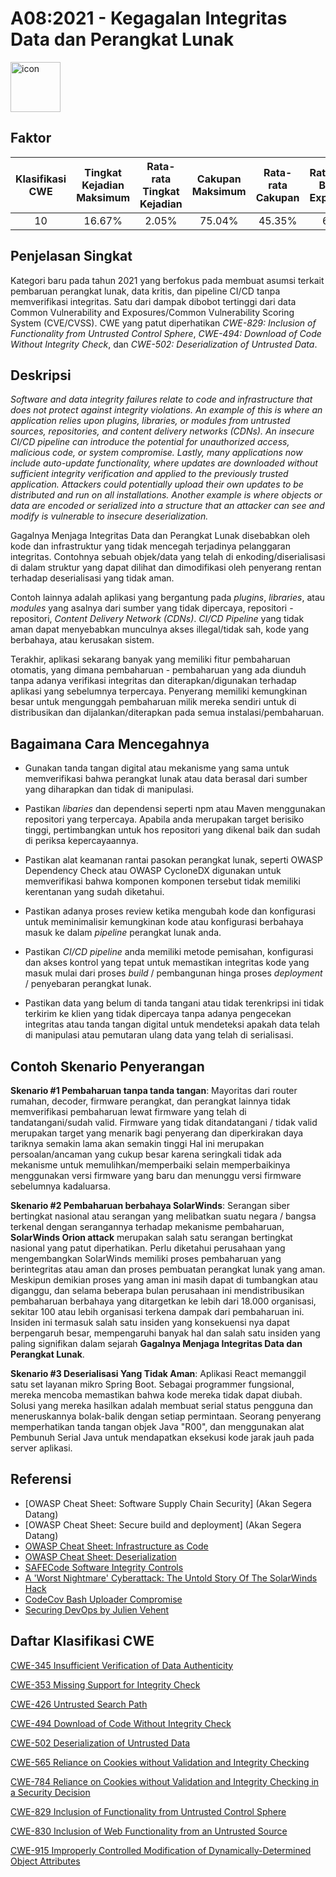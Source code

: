# A08:2021 - Kegagalan Integritas Data dan Perangkat Lunak
<img src="https://raw.githubusercontent.com/OWASP/Top10/master/2021/docs/assets/TOP_10_Icons_Final_Software_and_Data_Integrity_Failures.png" alt="icon" height=80px width=80px align="center">

## Faktor

| Klasifikasi CWE | Tingkat Kejadian Maksimum | Rata-rata Tingkat Kejadian | Cakupan Maksimum | Rata-rata Cakupan | Rata-rata Bobot Exploitasi | Rata-rata Bobot Dampak | Total Kejadian | Total CVEs |
|:-------------:|:--------------------:|:--------------------:|:--------------:|:--------------:|:----------------------:|:---------------------:|:-------------------:|:------------:|
| 10          | 16.67%             | 2.05%              | 75.04%       | 45.35%       | 6.94                 | 7.94                | 47,972            | 1,152      |

## Penjelasan Singkat

Kategori baru pada tahun 2021 yang berfokus pada membuat asumsi terkait pembaruan perangkat lunak, data kritis, dan pipeline CI/CD tanpa memverifikasi integritas. Satu dari dampak dibobot tertinggi dari data Common Vulnerability and Exposures/Common Vulnerability Scoring System (CVE/CVSS). CWE yang patut diperhatikan *CWE-829: Inclusion of Functionality from Untrusted Control Sphere*, *CWE-494: Download of Code Without Integrity Check*, dan *CWE-502: Deserialization of Untrusted Data*.

## Deskripsi
_Software and data integrity failures relate to code and infrastructure that does not protect against integrity violations. An example of this is where an application relies upon plugins, libraries, or modules from untrusted sources, repositories, and content delivery networks (CDNs). An insecure CI/CD pipeline can introduce the potential for unauthorized access, malicious code, or system compromise. Lastly, many applications now include auto-update functionality, where updates are downloaded without sufficient integrity verification and applied to the previously trusted application. Attackers could potentially upload their own updates to be distributed and run on all installations. Another example is where objects or data are encoded or serialized into a structure that an attacker can see and modify is vulnerable to insecure deserialization._

Gagalnya Menjaga Integritas Data dan Perangkat Lunak disebabkan oleh kode dan infrastruktur yang tidak mencegah terjadinya pelanggaran integritas.
Contohnya sebuah objek/data yang telah di enkoding/diserialisasi di dalam struktur yang dapat dilihat dan dimodifikasi oleh penyerang rentan terhadap deserialisasi yang tidak aman.

Contoh lainnya adalah aplikasi yang bergantung pada *plugins*, *libraries*, atau *modules* yang asalnya dari sumber yang tidak dipercaya, repositori - repositori, *Content Delivery Network (CDNs)*.
*CI/CD Pipeline* yang tidak aman dapat menyebabkan munculnya akses illegal/tidak sah, kode yang berbahaya, atau kerusakan sistem.

Terakhir, aplikasi sekarang banyak yang memiliki fitur pembaharuan otomatis, yang dimana pembaharuan - pembaharuan yang ada diunduh tanpa adanya verifikasi integritas dan diterapkan/digunakan terhadap aplikasi yang sebelumnya terpercaya.
Penyerang memiliki kemungkinan besar untuk mengunggah pembaharuan milik mereka sendiri untuk di distribusikan dan dijalankan/diterapkan pada semua instalasi/pembaharuan.

## Bagaimana Cara Mencegahnya

- Gunakan tanda tangan digital atau mekanisme yang sama untuk memverifikasi bahwa perangkat lunak atau data berasal dari sumber yang diharapkan dan tidak di manipulasi.

- Pastikan *libaries* dan dependensi seperti npm atau Maven menggunakan repositori yang terpercaya. Apabila anda merupakan target berisiko tinggi, pertimbangkan untuk hos repositori yang dikenal baik dan sudah di periksa kepercayaannya.

- Pastikan alat keamanan rantai pasokan perangkat lunak, seperti OWASP Dependency Check atau OWASP CycloneDX digunakan untuk memverifikasi bahwa komponen komponen tersebut tidak memiliki kerentanan yang sudah diketahui.

- Pastikan adanya proses review ketika mengubah kode dan konfigurasi untuk meminimalisir kemungkinan kode atau konfigurasi berbahaya masuk ke dalam *pipeline* perangkat lunak anda.

- Pastikan *CI/CD pipeline* anda memiliki metode pemisahan, konfigurasi dan akses kontrol yang tepat untuk memastikan integritas kode yang masuk mulai dari proses *build* / pembangunan hinga proses *deployment* / penyebaran perangkat lunak.

- Pastikan data yang belum di tanda tangani atau tidak terenkripsi ini tidak terkirim ke klien yang tidak dipercaya tanpa adanya pengecekan integritas atau tanda tangan digital untuk mendeteksi apakah data telah di manipulasi atau pemutaran ulang data yang telah di serialisasi.

## Contoh Skenario Penyerangan

**Skenario #1 Pembaharuan tanpa tanda tangan**: Mayoritas dari router rumahan, decoder, firmware perangkat, dan perangkat lainnya tidak memverifikasi pembaharuan lewat firmware yang telah di tandatangani/sudah valid.
Firmware yang tidak ditandatangani / tidak valid merupakan target yang menarik bagi penyerang dan diperkirakan daya tariknya semakin lama akan semakin tinggi
Hal ini merupakan persoalan/ancaman yang cukup besar karena seringkali tidak ada mekanisme untuk memulihkan/memperbaiki selain memperbaikinya menggunakan versi firmware yang baru dan menunggu versi firmware sebelumnya kadaluarsa.


**Skenario #2 Pembaharuan berbahaya SolarWinds**: Serangan siber bertingkat nasional atau serangan yang melibatkan suatu negara / bangsa terkenal dengan serangannya terhadap mekanisme pembaharuan, **SolarWinds Orion attack** merupakan salah satu serangan bertingkat nasional yang patut diperhatikan. Perlu diketahui perusahaan yang mengembangkan SolarWinds memiliki proses pembaharuan yang berintegritas atau aman dan proses pembuatan perangkat lunak yang aman. Meskipun demikian proses yang aman ini masih dapat di tumbangkan atau diganggu, dan selama beberapa bulan perusahaan ini mendistribusikan pembaharuan berbahaya yang ditargetkan ke lebih dari 18.000 organisasi, sekitar 100 atau lebih organisasi terkena dampak dari pembaharuan ini.
Insiden ini termasuk salah satu insiden yang konsekuensi nya dapat berpengaruh besar, mempengaruhi banyak hal dan salah satu insiden yang paling signifikan dalam sejarah **Gagalnya Menjaga Integritas Data dan Perangkat Lunak**.

**Skenario #3 Deserialisasi Yang Tidak Aman**: Aplikasi React memanggil satu set layanan mikro Spring Boot. Sebagai programmer fungsional, mereka mencoba memastikan bahwa kode mereka tidak dapat diubah. Solusi yang mereka hasilkan adalah membuat serial status pengguna dan meneruskannya bolak-balik dengan setiap permintaan. Seorang penyerang memperhatikan tanda tangan objek Java "R00", dan menggunakan alat Pembunuh Serial Java untuk mendapatkan eksekusi kode jarak jauh pada server aplikasi.


## Referensi
- [OWASP Cheat Sheet: Software Supply Chain Security] (Akan Segera Datang)
- [OWASP Cheat Sheet: Secure build and deployment] (Akan Segera Datang)
- [OWASP Cheat Sheet: Infrastructure as Code](https://cheatsheetseries.owasp.org/cheatsheets/Infrastructure_as_Code_Security_Cheat_Sheet.html)
- [OWASP Cheat Sheet: Deserialization](https://wiki.owasp.org/index.php/Deserialization_Cheat_Sheet)
- [SAFECode Software Integrity Controls](https://safecode.org/publication/SAFECode_Software_Integrity_Controls0610.pdf)
- [A 'Worst Nightmare' Cyberattack: The Untold Story Of The SolarWinds Hack](https://www.npr.org/2021/04/16/985439655/a-worst-nightmare-cyberattack-the-untold-story-of-the-solarwinds-hack)
- [CodeCov Bash Uploader Compromise](https://about.codecov.io/security-update)
- [Securing DevOps by Julien Vehent](https://www.manning.com/books/securing-devops)

## Daftar Klasifikasi CWE
[CWE-345 Insufficient Verification of Data Authenticity](https://cwe.mitre.org/data/definitions/345.html)

[CWE-353 Missing Support for Integrity Check](https://cwe.mitre.org/data/definitions/353.html)

[CWE-426 Untrusted Search Path](https://cwe.mitre.org/data/definitions/426.html)

[CWE-494 Download of Code Without Integrity Check](https://cwe.mitre.org/data/definitions/494.html)

[CWE-502 Deserialization of Untrusted Data](https://cwe.mitre.org/data/definitions/502.html)

[CWE-565 Reliance on Cookies without Validation and Integrity Checking](https://cwe.mitre.org/data/definitions/565.html)

[CWE-784 Reliance on Cookies without Validation and Integrity Checking in a Security Decision](https://cwe.mitre.org/data/definitions/784.html)

[CWE-829 Inclusion of Functionality from Untrusted Control Sphere](https://cwe.mitre.org/data/definitions/829.html)

[CWE-830 Inclusion of Web Functionality from an Untrusted Source](https://cwe.mitre.org/data/definitions/830.html)

[CWE-915 Improperly Controlled Modification of Dynamically-Determined Object Attributes](https://cwe.mitre.org/data/definitions/915.html)

